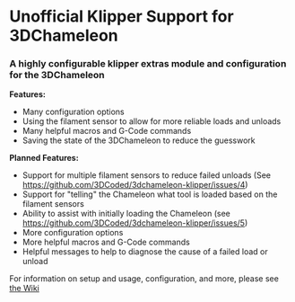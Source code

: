 # Unofficial Klipper Support for 3DChameleon
### A highly configurable klipper extras module and configuration for the 3DChameleon

**Features:**
- Many configuration options
- Using the filament sensor to allow for more reliable loads and unloads
- Many helpful macros and G-Code commands
- Saving the state of the 3DChameleon to reduce the guesswork

**Planned Features:**
- Support for multiple filament sensors to reduce failed unloads (See https://github.com/3DCoded/3dchameleon-klipper/issues/4)
- Support for "telling" the Chameleon what tool is loaded based on the filament sensors
- Ability to assist with initially loading the Chameleon (see https://github.com/3DCoded/3dchameleon-klipper/issues/5)
- More configuration options
- More helpful macros and G-Code commands
- Helpful messages to help to diagnose the cause of a failed load or unload

For information on setup and usage, configuration, and more, please see [the Wiki](https://github.com/3DCoded/3dchameleon-klipper/wiki)
